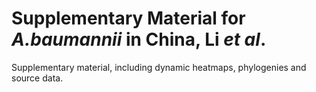 # Supplementary Material for *A.baumannii* in China, Li *et al*.
Supplementary material, including dynamic heatmaps, phylogenies and source data.
